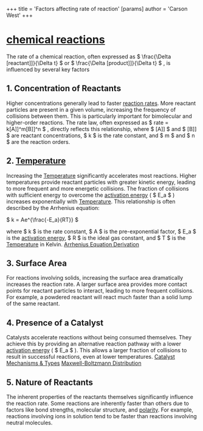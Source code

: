 +++
 title = 'Factors affecting rate of reaction'
[params]
	author = 'Carson West'
+++

# [chemical reactions](./../chemical-reactions/)

The rate of a chemical reaction, often expressed as  $ \frac{\Delta [reactant]]}{\Delta t} $  or  $ \frac{\Delta [product]]}{\Delta t} $ , is influenced by several key factors

## 1. Concentration of Reactants

Higher concentrations generally lead to faster [reaction rates](./../reaction-rates/).  More reactant particles are present in a given volume, increasing the frequency of collisions between them.  This is particularly important for bimolecular and higher-order reactions.  The rate law, often expressed as   $ rate = k[A]]^m[B]]^n $ , directly reflects this relationship, where   $ [A]] $  and  $ [B]] $  are reactant concentrations,  $ k $  is the rate constant, and  $ m $  and  $ n $  are the reaction orders.

## 2. [Temperature](./../temperature/)

Increasing the [Temperature](./../temperature/) significantly accelerates most reactions.  Higher temperatures provide reactant particles with greater kinetic energy, leading to more frequent and more energetic collisions.  The fraction of collisions with sufficient energy to overcome the [activation energy](./../activation-energy/) ( $ E_a $ ) increases exponentially with [Temperature](./../temperature/). This relationship is often described by the Arrhenius equation:

 $ k = Ae^{\frac{-E_a}{RT}} $ 

where  $ k $  is the rate constant,  $ A $  is the pre-exponential factor,  $ E_a $  is the [activation energy](./../activation-energy/),  $ R $  is the ideal gas constant, and  $ T $  is the [Temperature](./../temperature/) in Kelvin.  [Arrhenius Equation Derivation](./../arrhenius-equation-derivation/)

## 3. Surface Area

For reactions involving solids, increasing the surface area dramatically increases the reaction rate.  A larger surface area provides more contact points for reactant particles to interact, leading to more frequent collisions.  For example, a powdered reactant will react much faster than a solid lump of the same reactant.

## 4. Presence of a Catalyst

Catalysts accelerate reactions without being consumed themselves. They achieve this by providing an alternative reaction pathway with a lower [activation energy](./../activation-energy/) ( $ E_a $ ).  This allows a larger fraction of collisions to result in successful reactions, even at lower temperatures.  [Catalyst Mechanisms & Types](./../catalyst-mechanisms-&-types/) [Maxwell-Boltzmann Distribution](./../maxwell-boltzmann-distribution/)

## 5. Nature of Reactants

The inherent properties of the reactants themselves significantly influence the reaction rate.  Some reactions are inherently faster than others due to factors like bond strengths, molecular structure, and [polarity](./../polarity/).  For example, reactions involving ions in solution tend to be faster than reactions involving neutral molecules.